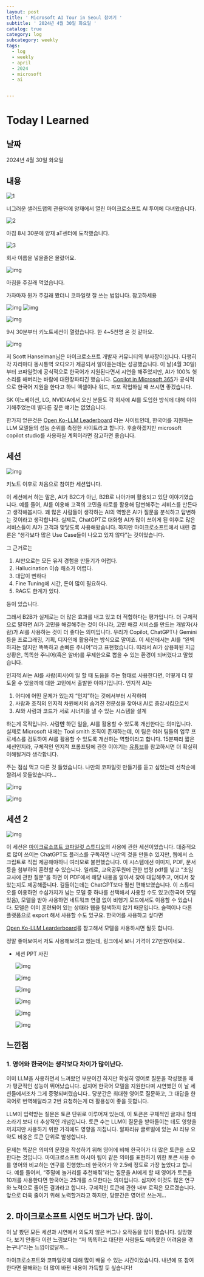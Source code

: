 ```yaml
---
layout: post
title: ' Microsoft AI Tour in Seoul 참여기 '
subtitle: ' 2024년 4월 30일 화요일 '
catalog: true
category: log
subcategory: weekly
tags:
  - log
  - weekly
  - april
  - 2024
  - microsoft
  - ai


---
```


# Today I Learned

## 날짜

2024년 4월 30일 화요일

## 내용

![1](https://cdn.jsdelivr.net/gh/importunate-dev/importunate-dev.github.io/img/log/log240430/1.webp)

너그러운 샐러드랩의 관용덕에 양재에서 열린 마이크로소프트 AI 투어에 다녀왔습니다.

![2](https://cdn.jsdelivr.net/gh/importunate-dev/importunate-dev.github.io/img/log/log240430/2.webp)

아침 8시 30분에 양재 aT센터에 도착했습니다. 

![3](https://cdn.jsdelivr.net/gh/importunate-dev/importunate-dev.github.io/img/log/log240430/3.webp)

회사 이름을 넣을줄은 몰랐어요.

![img](https://cdn.jsdelivr.net/gh/importunate-dev/importunate-dev.github.io/img/log/log240430/4.webp)

아침을 주길래 먹었습니다.

가자마자 뭔가 주길래 봤더니 코파일럿 잘 쓰는 법입니다. 참고하세용

![img](https://cdn.jsdelivr.net/gh/importunate-dev/importunate-dev.github.io/img/log/log240430/17.webp)
![img](https://cdn.jsdelivr.net/gh/importunate-dev/importunate-dev.github.io/img/log/log240430/18.webp)


![img](https://cdn.jsdelivr.net/gh/importunate-dev/importunate-dev.github.io/img/log/log240430/5.webp)

9시 30분부터 키노트세션이 열렸습니다. 한 4~5천명 온 것 같아요.

![img](https://cdn.jsdelivr.net/gh/importunate-dev/importunate-dev.github.io/img/log/log240430/6.webp)

저 Scott Hanselman님은 마이크로소프트 개발자 커뮤니티의 부사장이십니다. 다행히 각 자리마다 동시통역 오디오가 제공되서 알아듣는데는 성공했습니다. 이 날(4월 30일)부터 코파일럿에 공식적으로 한국어가 지원된다면서 시연을 해주었지만, AI가 100% 헛소리를 해버리는 바람에 대환장파티긴 했습니다.  [Copilot in Microsoft 365](https://www.microsoft.com/en-us/microsoft-365/enterprise/copilot-for-microsoft-365)가 공식적으로 한국어 지원을 한다고 하니 엑셀이나 워드, 파포 작업하실 때 쓰시면 좋겠습니다.

SK 이노베이션, LG, NVIDIA에서 오신 분들도 각 회사에 AI를 도입한 방식에 대해 이야기해주었는데 별다른 깊은 얘기는 없었습니다.

한가지 얻은것은 [Open Ko-LLM Leaderboard](https://huggingface.co/spaces/upstage/open-ko-llm-leaderboard) 라는 사이트인데, 한국어를 지원하는 LLM 모델들의 성능 순위를 측정한 사이트라고 합니다. 후술하겠지만 microsoft copilot studio를 사용하실 계획이라면 참고하면 좋습니다.

## 세션

![img](https://cdn.jsdelivr.net/gh/importunate-dev/importunate-dev.github.io/img/log/log240430/7.webp)

키노트 이후로 처음으로 참여한 세션입니다. 

 이 세션에서 하는 말은, AI가 B2C가 아닌, B2B로 나아가며 활용되고 있단 이야기였습니다. 예를 들어, AI를 이용해 고객의 고민을 타로를 활용해 답변해주는 서비스를 만든다고 생각해봅시다. 꽤 많은 사람들이 생각하는 AI의 역할은 AI가 질문을 분석하고 답변하는 것이라고 생각합니다. 실제로, ChatGPT로 대화형 AI가 많이 쓰이게 된 이후로 많은 서비스들이 AI가 고객과 맞닿도록 사용해왔습니다. 하지만 마이크로소프트에서 내린 결론은 “생각보다 많은 Use Case들이 나오고 있지 않다”는 것이었습니다.

그 근거로는 

1. AI만으로는 모든 유저 경험을 만들기가 어렵다.
2. Hallucination 이슈 해소가 어렵다.
3. 대답이 뻔하다
4. Fine Tuning에 시간, 돈이 많이 필요하다.
5. RAG도 한계가 있다.

등이 있습니다.

 그래서 B2B가 실제로는 더 많은 효과를 내고 있고 더 적합하다는 평가입니다. 더 구체적으로 말하면 AI가 고민을 해결해주는 것이 아니라, 고민 해결 서비스를 만드는 개발자(사람)가 AI를 사용하는 것이 더 좋다는 의미입니다. 우리가 Copilot, ChatGPT나 Gemini등을 프로그래밍, 기획, 디자인에 활용하는 방식으로 말이죠. 이 세션에서는 AI를 “완벽하지는 않지만 똑똑하고 손빠른 주니어”라고 표현했습니다. 따라서 AI가 상용화된 지금 상황은, 똑똑한 주니어(혹은 알바)를 무제한으로 뽑을 수 있는 환경이 되버렸다고 말했습니다.

 인지적 AI는 AI를 사람(회사)이 일 할 때 도움을 주는 형태로 사용한다면, 어떻게 더 잘 도울 수 있을까에 대한 고민에서 출발한 이야기입니다. 인지적 AI는

1. 어디에 어떤 문제가 있는지 “인지”하는 것에서부터 시작하여
2. 사람과 조직의 인지적 차원에서의 숨겨진 전문성을 찾아내 AI로 증강시킴으로서
3. AI와 사람과 코드가 서로 시너지를 낼 수 있는 시스템을 설계

하는게 목적입니다. 사람**만** 하던 일을, AI를 활용할 수 있도록 개선한다는 의미입니다. 실제로 Microsoft 내에는 Tool smith 조직이 존재하는데, 이 팀은 여러 팀들의 업무 프로세스를 검토하여 AI를 활용할 수 있도록 개선하는 역할이라고 합니다. 15분짜리 짧은 세션인지라, 구체적인 인지적 프롬프팅에 관한 이야기는 [유튜브](https://www.youtube.com/watch?v=CkCL8dV_mPk)를 참고하시면 더 확실히 이해될거라 생각합니다.

주는 점심 먹고 다른 것 들었습니다. 나만의 코파일럿 만들기를 듣고 싶었는데 선착순에 짤려서 못들었습니다…

![img](https://cdn.jsdelivr.net/gh/importunate-dev/importunate-dev.github.io/img/log/log240430/8.webp)

![img](https://cdn.jsdelivr.net/gh/importunate-dev/importunate-dev.github.io/img/log/log240430/9.webp)

## 세션 2

![img](https://cdn.jsdelivr.net/gh/importunate-dev/importunate-dev.github.io/img/log/log240430/11.webp)

이 세션은 [마이크로소프트 코파일럿 스튜디오](https://www.microsoft.com/ko-kr/microsoft-copilot/microsoft-copilot-studio#static-override-sm-1)의 사용에 관한 세션이었습니다. 대중적으로 많이 쓰이는 ChatGPT도 플러스를 구독하면 나만의 것을 만들수 있지만, 웹에서 스크립트로 직접 제공해야하니 여러모로 불편했습니다. 이 시스템에선 이미지, PDF, 문서 등을 첨부하여 훈련할 수 있습니다. 일례로, 교육공무원에 관한 법령 pdf를 넣고 “초임 교사에 관한 질문”을 하면 이 PDF에서 해당 내용을 알아서 찾아 대답해주고, 어디서 찾았는지도 제공해줍니다. 길들이는데는 ChatGPT보다 훨씬 편해보였습니다. 이 스튜디오를 이용하면 수십가지가 넘는 모델 중 하나를 선택해서 사용할 수도 있고(한국어 모델 있음), 모델을 받아 사용하면 네트워크 연결 없이 비행기 모드에서도 이용할 수 있습니다. 모델은 이미 훈련되어 있는 상태라 웹을 탐색하지 않기 때문입니다. 슬랙이나 다른 플랫폼으로 export 해서 사용할 수도 있구요. 한국어를 사용하고 싶다면 

[Open Ko-LLM Learderboard](https://huggingface.co/spaces/upstage/open-ko-llm-leaderboard)를 참고해서 모델을 사용하시면 될듯 합니다.

 정말 좋아보여서 저도 사용해보려고 했는데, 링크에서 보니 가격이 27만원이네요..

- 세션 PPT 사진
    
    ![img](https://cdn.jsdelivr.net/gh/importunate-dev/importunate-dev.github.io/img/log/log240430/12.webp)
    
    ![img](https://cdn.jsdelivr.net/gh/importunate-dev/importunate-dev.github.io/img/log/log240430/13.webp)
    
    ![img](https://cdn.jsdelivr.net/gh/importunate-dev/importunate-dev.github.io/img/log/log240430/14.webp)
    
    ![img](https://cdn.jsdelivr.net/gh/importunate-dev/importunate-dev.github.io/img/log/log240430/15.webp)
    
    ![img](https://cdn.jsdelivr.net/gh/importunate-dev/importunate-dev.github.io/img/log/log240430/16.webp)
    
    ![img](https://cdn.jsdelivr.net/gh/importunate-dev/importunate-dev.github.io/img/log/log240430/17.webp)
    

## 느낀점

### 1. 영어와 한국어는 생각보다 차이가 많이난다.

이미 LLM을 사용하면서 느껴왔던 부분이긴 하지만 확실히 영어로 질문을 작성했을 때가 평균적인 성능이 뛰어났습니다. 심지어 한국어 모델을 지원한다며 시연했던 이 날 세션들에서조차 그게 증명되버렸습니다.. 당분간은 최대한 영어로 질문하고, 그 대답을 한국어로 번역해달라고 2번 요청하는게 더 활용성이 좋을 듯합니다. 

LLM이 입력받는 질문은 토큰 단위로 이루어져 있는데, 이 토큰은 구체적인 글자나 형태소라기 보다 더 추상적인 개념입니다. 토큰 수는 LLM이 질문을 받아들이는 데도 영향을 끼치지만 사용하기 위한 가격에도 영향을 끼칩니다. 알파리뷰 글로벌에 있는 AI 리뷰 요약도 비용은 토큰 단위로 발생합니다.

 문제는 똑같은 의미의 문장을 작성하기 위해 영어에 비해 한국어가 더 많은 토큰을 소모한다는 것입니다. 마이크로소프트 아시아 팀이 같은 의미를 표현하기 위한 토큰 사용 수를 영어와 비교하는 연구를 진행헀느데 한국어가 약 2.5배 정도로 가장 높았다고 합니다. 예를 들어서, “주말에 놀거리를 추천해줘”라는 질문을 AI에게 할 때 영어가  토큰을 10개를 사용한다면 한국어는 25개를 소모한다는 의미입니다. 심지어 이것도 많은 연구와 노력으로 줄어든 결과라고 합니다. 구체적인 토큰에 관한 내부 로직은 모르겠습니다. 앞으로 더욱 줄이기 위해 노력할거라고 하지만, 당분간은 영어로 쓰는게…

## 2. 마이크로소프트 시연도 버그가 난다. 많이.

이 날 봤던 모든 세션과 시연에서 의도치 않은 버그나 오작동을 많이 봤습니다. 실망했다, 보기 안좋다 이런 느낌보다는 “저 똑똑하고 대단한 사람들도 예측못한 어려움을 겪는구나”라는 느낌이였달까…

마이크로소프트와 코파일럿에 대해 많이 배울 수 있는 시간이었습니다. 내년에 또 참여한다면 올해와는 더 많이 바뀐 내용이 가득할 듯 싶습니다!